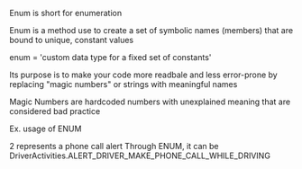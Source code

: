 Enum is short for enumeration

Enum is a method use to create a set of symbolic names (members) that are bound to unique,
constant values

enum = 'custom data type for a fixed set of constants'

Its purpose is to make your code more readbale and less error-prone by replacing "magic numbers"
or strings with meaningful names

Magic Numbers are hardcoded numbers with unexplained meaning that are considered bad practice

Ex. usage of ENUM

2 represents a phone call alert
Through ENUM, it can be DriverActivities.ALERT_DRIVER_MAKE_PHONE_CALL_WHILE_DRIVING
